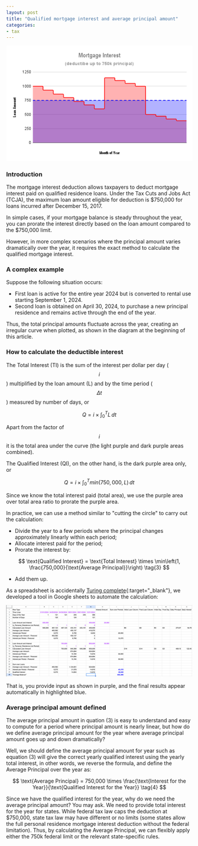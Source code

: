 ```yaml
---
layout: post
title: "Qualified mortgage interest and average principal amount"
categories:
- tax
---
```


<img src="/assets/images/20250426-mortgage-interest.png"/>

### Introduction

The mortgage interest deduction allows taxpayers to deduct mortgage interest
paid on qualified residence loans. Under the Tax Cuts and Jobs Act (TCJA), the
maximum loan amount eligible for deduction is $750,000 for loans incurred after
December 15, 2017.

In simple cases, if your mortgage balance is steady throughout the year, you
can prorate the interest directly based on the loan amount compared to the
$750,000 limit.

However, in more complex scenarios where the principal amount varies dramatically over the year,
it requires the exact method to calculate the qualified mortgage interest.

### A complex example

Suppose the following situation occurs:

- First loan is active for the entire year 2024 but is converted to rental use starting September 1, 2024.
- Second loan is obtained on April 30, 2024, to purchase a new principal residence and remains active through the end of the year.

Thus, the total principal amounts fluctuate across the year, creating an irregular curve when plotted, as shown
in the diagram at the beginning of this article.

### How to calculate the deductible interest

The Total Interest (TI) is the sum of the interest per dollar per day ($$i$$) multiplified by the loan amount (L)
and by the time period ($$\Delta t$$) measured by number of days, or

$$
Q = i \times \int_0^{T} L \, dt \tag{1}
$$

Apart from the factor of $$i$$ it is the total area under the curve (the light purple and dark purple areas combined).

The Qualified Interest (QI), on the other hand, is the dark purple area only, or

$$
Q = i \times \int_0^{T} min(750,000, L) \, dt \tag{2}
$$

Since we know the total interest paid (total area), we use the purple area over total area ratio to prorate the purple area.

In practice, we can use a method similar to "cutting the circle" to carry out the calculation:

- Divide the year to a few periods where the principal changes approximately linearly within each period;
- Allocate interest paid for the period;
- Prorate the interest by:

$$
\text{Qualified Interest} = \text{Total Interest} \times \min\left(1, \frac{750,000}{\text{Average Principal}}\right) \tag{3}
$$

- Add them up.

As a spreadsheet is accidentally [Turing complete][turing]{:target="_blank"},
we developed a tool in Google sheets to automate the calculation:

<img src="/assets/images/20250426-google-sheets.png"/>

That is, you provide input as shown in purple, and
the final results appear automatically in highlighted blue.

### Average principal amount defined

The average principal amount in quation (3) is easy to understand and easy to compute for a period where
principal amount is nearly linear, but how do we define average principal amount for the year where
average principal amount goes up and down dramatically?

Well, we should define the average principal amount for year such as equation (3) will give the correct yearly
qualified interest using the yearly total interest, in other words, we reverse the formula,
and define the Average Principal over the year as:

$$
\text{Average Principal} = 750,000 \times \frac{\text{Interest for the Year}}{\text{Qualified Interest for the Year}} \tag{4}
$$

Since we have the qualified interest for the year, why do we need the average principal amount? You may ask. We need to provide
total interest for the year for states. While federal tax law caps the deduction at $750,000, state tax law may have different
or no limits (some states allow the full personal residence mortgage interest deduction without the federal limitation).
Thus, by calculating the Average Principal, we can flexibly apply either the 750k federal limit or the relevant state-specific rules.

[turing]: https://en.wikipedia.org/wiki/Turing_completeness
